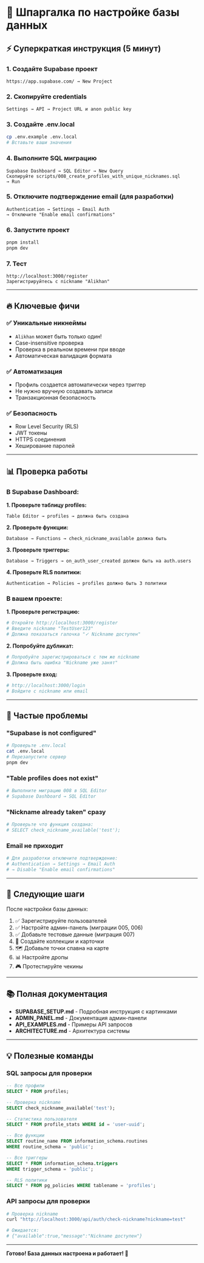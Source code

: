 # 🎯 Шпаргалка по настройке базы данных

## ⚡ Суперкраткая инструкция (5 минут)

### 1. Создайте Supabase проект
```
https://app.supabase.com/ → New Project
```

### 2. Скопируйте credentials
```
Settings → API → Project URL и anon public key
```

### 3. Создайте .env.local
```bash
cp .env.example .env.local
# Вставьте ваши значения
```

### 4. Выполните SQL миграцию
```
Supabase Dashboard → SQL Editor → New Query
Скопируйте scripts/008_create_profiles_with_unique_nicknames.sql
→ Run
```

### 5. Отключите подтверждение email (для разработки)
```
Authentication → Settings → Email Auth
→ Отключите "Enable email confirmations"
```

### 6. Запустите проект
```bash
pnpm install
pnpm dev
```

### 7. Тест
```
http://localhost:3000/register
Зарегистрируйтесь с nickname "Alikhan"
```

---

## 🔥 Ключевые фичи

### ✅ Уникальные никнеймы
- `Alikhan` может быть только один!
- Case-insensitive проверка
- Проверка в реальном времени при вводе
- Автоматическая валидация формата

### ✅ Автоматизация
- Профиль создается автоматически через триггер
- Не нужно вручную создавать записи
- Транзакционная безопасность

### ✅ Безопасность
- Row Level Security (RLS)
- JWT токены
- HTTPS соединения
- Хеширование паролей

---

## 📊 Проверка работы

### В Supabase Dashboard:

**1. Проверьте таблицу profiles:**
```
Table Editor → profiles → должна быть создана
```

**2. Проверьте функции:**
```
Database → Functions → check_nickname_available должна быть
```

**3. Проверьте триггеры:**
```
Database → Triggers → on_auth_user_created должен быть на auth.users
```

**4. Проверьте RLS политики:**
```
Authentication → Policies → profiles должно быть 3 политики
```

### В вашем проекте:

**1. Проверьте регистрацию:**
```bash
# Откройте http://localhost:3000/register
# Введите nickname "TestUser123"
# Должна показаться галочка "✓ Nickname доступен"
```

**2. Попробуйте дубликат:**
```bash
# Попробуйте зарегистрироваться с тем же nickname
# Должна быть ошибка "Nickname уже занят"
```

**3. Проверьте вход:**
```bash
# http://localhost:3000/login
# Войдите с nickname или email
```

---

## 🐛 Частые проблемы

### "Supabase is not configured"
```bash
# Проверьте .env.local
cat .env.local
# Перезапустите сервер
pnpm dev
```

### "Table profiles does not exist"
```bash
# Выполните миграцию 008 в SQL Editor
# Supabase Dashboard → SQL Editor
```

### "Nickname already taken" сразу
```bash
# Проверьте что функция создана:
# SELECT check_nickname_available('test');
```

### Email не приходит
```bash
# Для разработки отключите подтверждение:
# Authentication → Settings → Email Auth
# → Disable "Enable email confirmations"
```

---

## 🚀 Следующие шаги

После настройки базы данных:

1. ✅ Зарегистрируйте пользователей
2. ✅ Настройте админ-панель (миграции 005, 006)
3. ✅ Добавьте тестовые данные (миграция 007)
4. 🎨 Создайте коллекции и карточки
5. 🗺️ Добавьте точки спавна на карте
6. 📊 Настройте дропы
7. 🎮 Протестируйте чекины

---

## 📚 Полная документация

- **SUPABASE_SETUP.md** - Подробная инструкция с картинками
- **ADMIN_PANEL.md** - Документация админ-панели
- **API_EXAMPLES.md** - Примеры API запросов
- **ARCHITECTURE.md** - Архитектура системы

---

## 💡 Полезные команды

### SQL запросы для проверки

```sql
-- Все профили
SELECT * FROM profiles;

-- Проверка nickname
SELECT check_nickname_available('test');

-- Статистика пользователя
SELECT * FROM profile_stats WHERE id = 'user-uuid';

-- Все функции
SELECT routine_name FROM information_schema.routines 
WHERE routine_schema = 'public';

-- Все триггеры
SELECT * FROM information_schema.triggers 
WHERE trigger_schema = 'public';

-- RLS политики
SELECT * FROM pg_policies WHERE tablename = 'profiles';
```

### API запросы для проверки

```bash
# Проверка nickname
curl "http://localhost:3000/api/auth/check-nickname?nickname=test"

# Ожидается:
# {"available":true,"message":"Nickname доступен"}
```

---

**Готово! База данных настроена и работает! 🎉**
